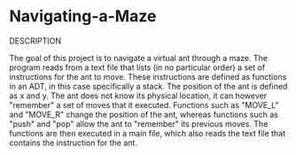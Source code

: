 # Navigating-a-Maze

DESCRIPTION

The goal of this project is to navigate a virtual ant through a maze. The program reads from a text file that lists (in no particular order) a set of 
instructions for the ant to move. These instructions are defined as functions in an ADT, in this case specifically a stack. The position of the ant is defined as x and
y. The ant does not know its physical location, it can however "remember" a set of moves that it executed. Functions such as "MOVE_L" and "MOVE_R" change the position
of the ant, whereas functions such as "push" and "pop" allow the ant to "remember" its previous moves. The functions are then executed in a main file, which also reads the text file that contains the instruction for the ant.



